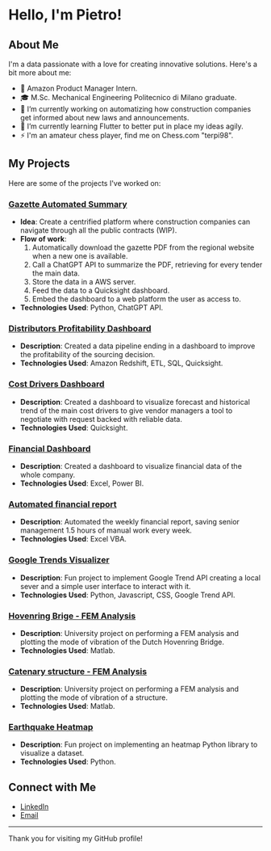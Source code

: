 # Hello, I'm Pietro!

## About Me
I'm a data passionate with a love for creating innovative solutions. Here's a bit more about me:

- 🚀 Amazon Product Manager Intern.
- 🎓 M.Sc. Mechanical Engineering Politecnico di Milano graduate.
- 🔭 I’m currently working on automatizing how construction companies get informed about new laws and announcements.
- 🌱 I’m currently learning Flutter to better put in place my ideas agily.
- ⚡ I'm an amateur chess player, find me on Chess.com "terpi98".

## My Projects
Here are some of the projects I've worked on:

### [Gazette Automated Summary](https://github.com/pietro-fantini/summary_PDF)
- **Idea**: Create a centrified platform where construction companies can navigate through all the public contracts (WIP).
- **Flow of work**:
    1. Automatically download the gazette PDF from the regional website when a new one is available.
    2. Call a ChatGPT API to summarize the PDF, retrieving for every tender the main data.
    3. Store the data in a AWS server.
    4. Feed the data to a Quicksight dashboard.
    5. Embed the dashboard to a web platform the user as access to.
- **Technologies Used**: Python, ChatGPT API.

### [Distributors Profitability Dashboard](https://github.com/pietro-fantini/Distributors-Profitability-Dashboard)
- **Description**: Created a data pipeline ending in a dashboard to improve the profitability of the sourcing decision.
- **Technologies Used**: Amazon Redshift, ETL, SQL, Quicksight.

### [Cost Drivers Dashboard](https://github.com/pietro-fantini/Cost-Drivers-Dashboard)
- **Description**: Created a dashboard to visualize forecast and historical trend of the main cost drivers to give vendor managers a tool to negotiate with request backed with reliable data.
- **Technologies Used**: Quicksight.

### [Financial Dashboard](https://github.com/pietro-fantini/Financial-Dashboard)
- **Description**: Created a dashboard to visualize financial data of the whole company.
- **Technologies Used**: Excel, Power BI.

### [Automated financial report](https://github.com/pietro-fantini/Automated-financial-report)
- **Description**: Automated the weekly financial report, saving senior management 1.5 hours of manual work every week.
- **Technologies Used**: Excel VBA.

### [Google Trends Visualizer](https://github.com/pietro-fantini/Google_Trend)
- **Description**: Fun project to implement Google Trend API creating a local sever and a simple user interface to interact with it.
- **Technologies Used**: Python, Javascript, CSS, Google Trend API.

### [Hovenring Brige - FEM Analysis](https://github.com/pietro-fantini/Hovenring_Bridge_FEM_Analysis)
- **Description**: University project on performing a FEM analysis and plotting the mode of vibration of the Dutch Hovenring Bridge.
- **Technologies Used**: Matlab.

### [Catenary structure - FEM Analysis](https://github.com/pietro-fantini/Structure_FEM_Analysis)
- **Description**: University project on performing a FEM analysis and plotting the mode of vibration of a structure.
- **Technologies Used**: Matlab.

### [Earthquake Heatmap](https://github.com/pietro-fantini/Earthquake_Heatmap)
- **Description**: Fun project on implementing an heatmap Python library to visualize a dataset.
- **Technologies Used**: Python.

## Connect with Me
- [LinkedIn](https://www.linkedin.com/in/pietrofantini/)
- [Email](mailto:pietro.fantini1998@gmail.com)


---

Thank you for visiting my GitHub profile!
